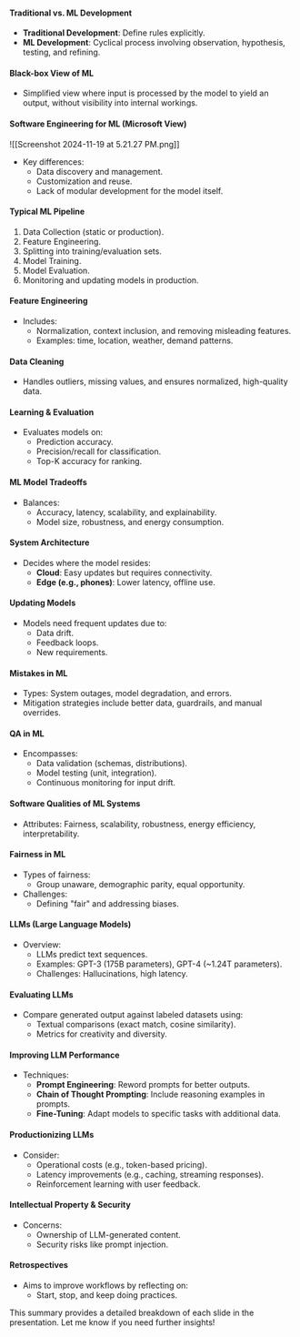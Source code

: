 #### Traditional vs. ML Development
- **Traditional Development**: Define rules explicitly.
- **ML Development**: Cyclical process involving observation, hypothesis, testing, and refining.

#### Black-box View of ML
- Simplified view where input is processed by the model to yield an output, without visibility into internal workings.

#### Software Engineering for ML (Microsoft View)
![[Screenshot 2024-11-19 at 5.21.27 PM.png]]


- Key differences:
  - Data discovery and management.
  - Customization and reuse.
  - Lack of modular development for the model itself.

#### **Typical ML Pipeline**
1. Data Collection (static or production).
2. Feature Engineering.
3. Splitting into training/evaluation sets.
4. Model Training.
5. Model Evaluation.
6. Monitoring and updating models in production.

#### **Feature Engineering**
- Includes:
  - Normalization, context inclusion, and removing misleading features.
  - Examples: time, location, weather, demand patterns.

#### **Data Cleaning**
- Handles outliers, missing values, and ensures normalized, high-quality data.

#### **Learning & Evaluation**
- Evaluates models on:
  - Prediction accuracy.
  - Precision/recall for classification.
  - Top-K accuracy for ranking.

#### **ML Model Tradeoffs**
- Balances:
  - Accuracy, latency, scalability, and explainability.
  - Model size, robustness, and energy consumption.

#### **System Architecture**
- Decides where the model resides:
  - **Cloud**: Easy updates but requires connectivity.
  - **Edge (e.g., phones)**: Lower latency, offline use.

#### **Updating Models**
- Models need frequent updates due to:
  - Data drift.
  - Feedback loops.
  - New requirements.

#### **Mistakes in ML**
- Types: System outages, model degradation, and errors.
- Mitigation strategies include better data, guardrails, and manual overrides.

#### **QA in ML**
- Encompasses:
  - Data validation (schemas, distributions).
  - Model testing (unit, integration).
  - Continuous monitoring for input drift.

#### **Software Qualities of ML Systems**
- Attributes: Fairness, scalability, robustness, energy efficiency, interpretability.

#### **Fairness in ML**
- Types of fairness:
  - Group unaware, demographic parity, equal opportunity.
- Challenges:
  - Defining "fair" and addressing biases.

#### **LLMs (Large Language Models)**
- Overview:
  - LLMs predict text sequences.
  - Examples: GPT-3 (175B parameters), GPT-4 (~1.24T parameters).
  - Challenges: Hallucinations, high latency.

#### **Evaluating LLMs**
- Compare generated output against labeled datasets using:
  - Textual comparisons (exact match, cosine similarity).
  - Metrics for creativity and diversity.

#### **Improving LLM Performance**
- Techniques:
  - **Prompt Engineering**: Reword prompts for better outputs.
  - **Chain of Thought Prompting**: Include reasoning examples in prompts.
  - **Fine-Tuning**: Adapt models to specific tasks with additional data.

#### **Productionizing LLMs**
- Consider:
  - Operational costs (e.g., token-based pricing).
  - Latency improvements (e.g., caching, streaming responses).
  - Reinforcement learning with user feedback.

#### **Intellectual Property & Security**
- Concerns:
  - Ownership of LLM-generated content.
  - Security risks like prompt injection.

#### **Retrospectives**
- Aims to improve workflows by reflecting on:
  - Start, stop, and keep doing practices.

This summary provides a detailed breakdown of each slide in the presentation. Let me know if you need further insights!